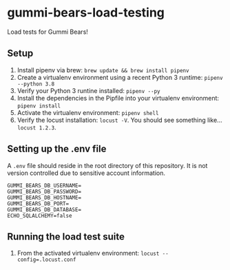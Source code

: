 # gummi-bears-load-testing
Load tests for Gummi Bears!

## Setup

1. Install pipenv via brew: `brew update && brew install pipenv`
2. Create a virtualenv environment using a recent Python 3 runtime: `pipenv --python 3.8`
3. Verify your Python 3 runtine installed: `pipenv --py`
4. Install the dependencies in the Pipfile into your virtualenv environment: `pipenv install`
6. Activate the virtualenv environment: `pipenv shell`
7. Verify the locust installation: `locust -V`. You should see something like... `locust 1.2.3`.

## Setting up the .env file
A `.env` file should reside in the root directory of this repository. It is not version controlled due to sensitive account information.

```dotenv
GUMMI_BEARS_DB_USERNAME=
GUMMI_BEARS_DB_PASSWORD=
GUMMI_BEARS_DB_HOSTNAME=
GUMMI_BEARS_DB_PORT=
GUMMI_BEARS_DB_DATABASE=
ECHO_SQLALCHEMY=false
```

## Running the load test suite


1. From the activated virtualenv environment: `locust --config=.locust.conf`

